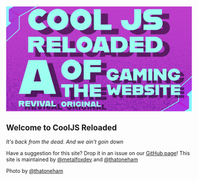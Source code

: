 
![Site Icon](/static/images/banner_small.png)

 ## Welcome to CoolJS Reloaded
 *It's back from the dead. And we ain't goin down*

Have a suggestion for this site? Drop it in an issue on our [GitHub page](https://github.com/metalfoxdev/cjs-reloaded)!
This site is maintained by [@metalfoxdev](https://github.com/metalfoxdev) and [@thatoneham](https://github.com/thatoneham)

Photo by [@thatoneham](https://github.com/thatoneham)
